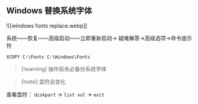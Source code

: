 
## Windows 替换系统字体

![[windows fonts replace.webp]]

系统——恢复——高级启动——立即重新启动-> 疑难解答->高级选项->命令提示符

`XCOPY C:\Fonts C:\Windows\Fonts`

> [!warning] 操作前务必备份系统字体

> [!note] 盘符会变化

查看盘符：
`diskpart` -> `list vol` -> `exit`

## 